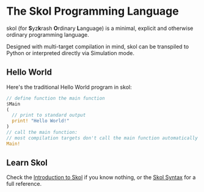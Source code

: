 # The Skol Programming Language

skol (for **S**yz**k**rash **O**rdinary **L**anguage) is a minimal, explicit
and otherwise ordinary programming language.

Designed with multi-target compilation in mind, skol can be transpiled to
Python or interpreted directly via Simulation mode.

## Hello World

Here's the traditional Hello World program in skol:

```rust
// define function the main function
$Main
(
  // print to standard output
  print! "Hello World!"
)
// call the main function:
// most compilation targets don't call the main function automatically
Main!
```

## Learn Skol

Check the [Introduction to Skol](intro) if you know nothing, or the [Skol Syntax](syntax)
for a full reference.
